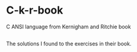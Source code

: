 # C-k-r-book
C ANSI language from Kernigham and Ritchie book
##
The solutions I found to the exercises in their book.

